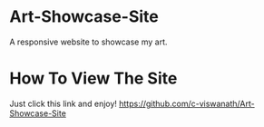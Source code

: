 # Art-Showcase-Site
A responsive website to showcase my art.

# How To View The Site

Just click this link and enjoy!
https://github.com/c-viswanath/Art-Showcase-Site
